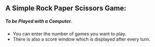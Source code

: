 ## A Simple Rock Paper Scissors Game:
##### To be Played with a Computer.
* You can enter the number of games you want to play.
* There is also a score window which is displayed after every turn.
